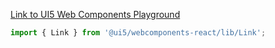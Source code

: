 [Link to UI5 Web Components Playground](https://sap.github.io/ui5-webcomponents/playground/components/Link/)

```jsx
import { Link } from '@ui5/webcomponents-react/lib/Link';
```